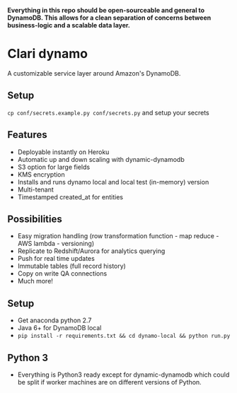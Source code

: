**Everything in this repo should be open-sourceable and general to DynamoDB.
This allows for a clean separation of concerns between business-logic and
a scalable data layer.**

# Clari dynamo
A customizable service layer around Amazon's DynamoDB.
 
## Setup
`cp conf/secrets.example.py conf/secrets.py` and setup your secrets

## Features
- Deployable instantly on Heroku
- Automatic up and down scaling with dynamic-dynamodb 
- S3 option for large fields
- KMS encryption
- Installs and runs dynamo local and local test (in-memory) version
- Multi-tenant
- Timestamped created_at for entities

## Possibilities
- Easy migration handling (row transformation function - map reduce - AWS lambda - versioning)
- Replicate to Redshift/Aurora for analytics querying
- Push for real time updates
- Immutable tables (full record history)
- Copy on write QA connections
- Much more!

## Setup
- Get anaconda python 2.7
- Java 6+ for DynamoDB local
- `pip install -r requirements.txt && cd dynamo-local && python run.py`

## Python 3
- Everything is Python3 ready except for dynamic-dynamodb which could be split
  if worker machines are on different versions of Python. 
  
